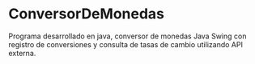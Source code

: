 # ConversorDeMonedas
Programa desarrollado en java, conversor de monedas Java Swing con registro de conversiones y consulta de tasas de cambio utilizando API externa.
